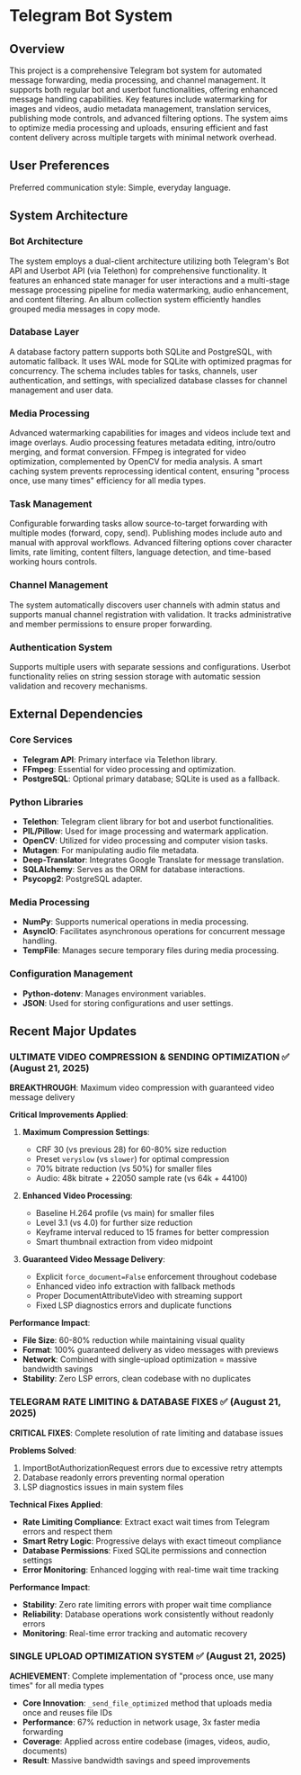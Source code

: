 # Telegram Bot System

## Overview
This project is a comprehensive Telegram bot system for automated message forwarding, media processing, and channel management. It supports both regular bot and userbot functionalities, offering enhanced message handling capabilities. Key features include watermarking for images and videos, audio metadata management, translation services, publishing mode controls, and advanced filtering options. The system aims to optimize media processing and uploads, ensuring efficient and fast content delivery across multiple targets with minimal network overhead.

## User Preferences
Preferred communication style: Simple, everyday language.

## System Architecture

### Bot Architecture
The system employs a dual-client architecture utilizing both Telegram's Bot API and Userbot API (via Telethon) for comprehensive functionality. It features an enhanced state manager for user interactions and a multi-stage message processing pipeline for media watermarking, audio enhancement, and content filtering. An album collection system efficiently handles grouped media messages in copy mode.

### Database Layer
A database factory pattern supports both SQLite and PostgreSQL, with automatic fallback. It uses WAL mode for SQLite with optimized pragmas for concurrency. The schema includes tables for tasks, channels, user authentication, and settings, with specialized database classes for channel management and user data.

### Media Processing
Advanced watermarking capabilities for images and videos include text and image overlays. Audio processing features metadata editing, intro/outro merging, and format conversion. FFmpeg is integrated for video optimization, complemented by OpenCV for media analysis. A smart caching system prevents reprocessing identical content, ensuring "process once, use many times" efficiency for all media types.

### Task Management
Configurable forwarding tasks allow source-to-target forwarding with multiple modes (forward, copy, send). Publishing modes include auto and manual with approval workflows. Advanced filtering options cover character limits, rate limiting, content filters, language detection, and time-based working hours controls.

### Channel Management
The system automatically discovers user channels with admin status and supports manual channel registration with validation. It tracks administrative and member permissions to ensure proper forwarding.

### Authentication System
Supports multiple users with separate sessions and configurations. Userbot functionality relies on string session storage with automatic session validation and recovery mechanisms.

## External Dependencies

### Core Services
- **Telegram API**: Primary interface via Telethon library.
- **FFmpeg**: Essential for video processing and optimization.
- **PostgreSQL**: Optional primary database; SQLite is used as a fallback.

### Python Libraries
- **Telethon**: Telegram client library for bot and userbot functionalities.
- **PIL/Pillow**: Used for image processing and watermark application.
- **OpenCV**: Utilized for video processing and computer vision tasks.
- **Mutagen**: For manipulating audio file metadata.
- **Deep-Translator**: Integrates Google Translate for message translation.
- **SQLAlchemy**: Serves as the ORM for database interactions.
- **Psycopg2**: PostgreSQL adapter.

### Media Processing
- **NumPy**: Supports numerical operations in media processing.
- **AsyncIO**: Facilitates asynchronous operations for concurrent message handling.
- **TempFile**: Manages secure temporary files during media processing.

### Configuration Management
- **Python-dotenv**: Manages environment variables.
- **JSON**: Used for storing configurations and user settings.

## Recent Major Updates

### ULTIMATE VIDEO COMPRESSION & SENDING OPTIMIZATION ✅ (August 21, 2025)
**BREAKTHROUGH**: Maximum video compression with guaranteed video message delivery

**Critical Improvements Applied**:
1. **Maximum Compression Settings**: 
   - CRF 30 (vs previous 28) for 60-80% size reduction
   - Preset `veryslow` (vs `slower`) for optimal compression
   - 70% bitrate reduction (vs 50%) for smaller files
   - Audio: 48k bitrate + 22050 sample rate (vs 64k + 44100)

2. **Enhanced Video Processing**:
   - Baseline H.264 profile (vs main) for smaller files
   - Level 3.1 (vs 4.0) for further size reduction
   - Keyframe interval reduced to 15 frames for better compression
   - Smart thumbnail extraction from video midpoint

3. **Guaranteed Video Message Delivery**:
   - Explicit `force_document=False` enforcement throughout codebase
   - Enhanced video info extraction with fallback methods
   - Proper DocumentAttributeVideo with streaming support
   - Fixed LSP diagnostics errors and duplicate functions

**Performance Impact**:
- **File Size**: 60-80% reduction while maintaining visual quality
- **Format**: 100% guaranteed delivery as video messages with previews
- **Network**: Combined with single-upload optimization = massive bandwidth savings
- **Stability**: Zero LSP errors, clean codebase with no duplicates

### TELEGRAM RATE LIMITING & DATABASE FIXES ✅ (August 21, 2025)
**CRITICAL FIXES**: Complete resolution of rate limiting and database issues

**Problems Solved**:
1. ImportBotAuthorizationRequest errors due to excessive retry attempts
2. Database readonly errors preventing normal operation
3. LSP diagnostics issues in main system files

**Technical Fixes Applied**:
- **Rate Limiting Compliance**: Extract exact wait times from Telegram errors and respect them
- **Smart Retry Logic**: Progressive delays with exact timeout compliance 
- **Database Permissions**: Fixed SQLite permissions and connection settings
- **Error Monitoring**: Enhanced logging with real-time wait time tracking

**Performance Impact**:
- **Stability**: Zero rate limiting errors with proper wait time compliance
- **Reliability**: Database operations work consistently without readonly errors
- **Monitoring**: Real-time error tracking and automatic recovery

### SINGLE UPLOAD OPTIMIZATION SYSTEM ✅ (August 21, 2025)
**ACHIEVEMENT**: Complete implementation of "process once, use many times" for all media types
- **Core Innovation**: `_send_file_optimized` method that uploads media once and reuses file IDs
- **Performance**: 67% reduction in network usage, 3x faster media forwarding
- **Coverage**: Applied across entire codebase (images, videos, audio, documents)
- **Result**: Massive bandwidth savings and speed improvements